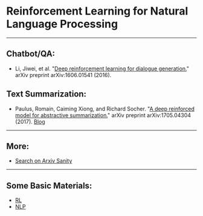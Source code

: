 # Reinforcement Learning for Natural Language Processing

---

## Chatbot/QA:
* Li, Jiwei, et al. "[Deep reinforcement learning for dialogue generation.](https://arxiv.org/abs/1606.01541)" arXiv preprint arXiv:1606.01541 (2016).

## Text Summarization:
* Paulus, Romain, Caiming Xiong, and Richard Socher. "[A deep reinforced model for abstractive summarization.](https://arxiv.org/abs/1705.04304)" arXiv preprint arXiv:1705.04304 (2017). [Blog](https://www.salesforce.com/products/einstein/ai-research/tl-dr-reinforced-model-abstractive-summarization/)

---

## More:
* [Search on Arxiv Sanity](http://www.arxiv-sanity.com/search?q=cs.CL+reinforce)

---

## Some Basic Materials:
* [RL](https://github.com/Shujian2015/FreeML/blob/master/README.md#reinforcement-learning) 
* [NLP](https://github.com/Shujian2015/FreeML/blob/master/README.md#natural-language-processing) 
